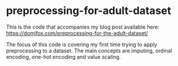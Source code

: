 # preprocessing-for-adult-dataset

This is the code that accompanies my blog post available here: https://domjfox.com/preprocessing-for-the-adult-dataset/ 

The focus of this code is covering my first time trying to apply preprocessing to a dataset. The main concepts are imputing, ordinal encoding, one-hot encoding and value scaling.
